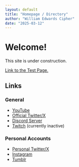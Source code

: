 ```yaml
---
layout: default
title: "Homepage / Directory"
author: "William Edwards Cipher"
date: "2025-03-12"
---
```


# Welcome!

This site is under construction.

[Link to the Test Page.](./test.html)

## Links

### General

* [YouTube](https://youtube.com/@TheEdwardsCipher)
* [Official Twitter/X](https://x.com/YeEdwardsCipher)
* [Discord Server](https://discord.gg/9eeMxgU5Gq)
* [Twitch](https://www.twitch.tv/theedwardscipher) (currently inactive)

### Personal Accounts

* [Personal Twitter/X](https://x.com/YeOtherCiphbruh)
* [Instagram](https://www.instagram.com/theedwardscipher/)
* [Tumblr](https://www.tumblr.com/theedwardsciphbruh)